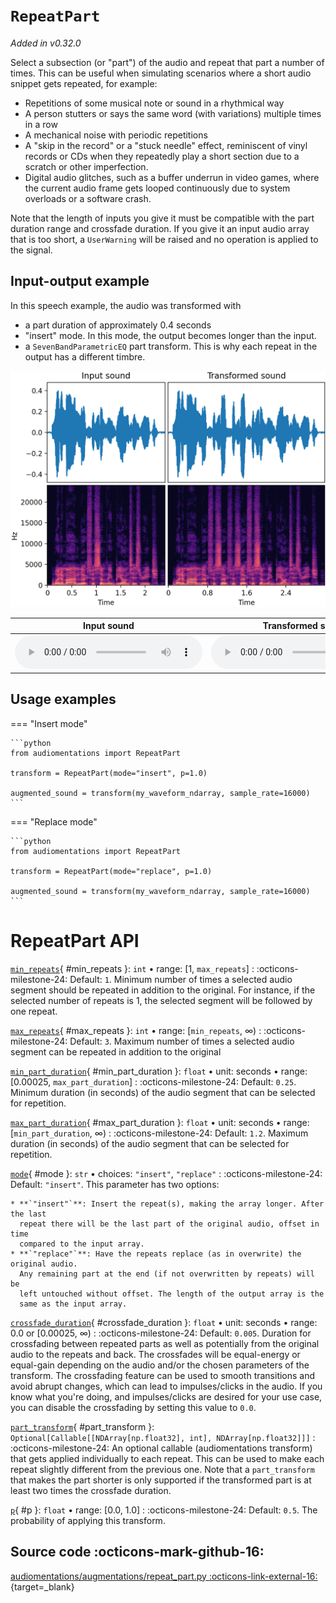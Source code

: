 # `RepeatPart`

_Added in v0.32.0_

Select a subsection (or "part") of the audio and repeat that part a number of times.
This can be useful when simulating scenarios where a short audio snippet gets
repeated, for example:

* Repetitions of some musical note or sound in a rhythmical way
* A person stutters or says the same word (with variations) multiple times in a row
* A mechanical noise with periodic repetitions
* A "skip in the record" or a "stuck needle" effect, reminiscent of vinyl records or
  CDs when they repeatedly play a short section due to a scratch or other
  imperfection.
* Digital audio glitches, such as a buffer underrun in video games,
  where the current audio frame gets looped continuously due to system overloads
  or a software crash.

Note that the length of inputs you give it must be compatible with the part
duration range and crossfade duration. If you give it an input audio array that is
too short, a `UserWarning` will be raised and no operation is applied to the signal.

## Input-output example

In this speech example, the audio was transformed with

* a part duration of approximately 0.4 seconds
* "insert" mode. In this mode, the output becomes longer than the input.
* a `SevenBandParametricEQ` part transform. This is why each repeat in the output
  has a different timbre.

![Input-output waveforms and spectrograms](RepeatPart.webp)

| Input sound                                                                           | Transformed sound                                                                           |
|---------------------------------------------------------------------------------------|---------------------------------------------------------------------------------------------|
| <audio controls><source src="../RepeatPart_input.flac" type="audio/flac"></audio> | <audio controls><source src="../RepeatPart_transformed.flac" type="audio/flac"></audio> | 

## Usage examples

=== "Insert mode"

    ```python
    from audiomentations import RepeatPart
    
    transform = RepeatPart(mode="insert", p=1.0)
    
    augmented_sound = transform(my_waveform_ndarray, sample_rate=16000)
    ```

=== "Replace mode"

    ```python
    from audiomentations import RepeatPart

    transform = RepeatPart(mode="replace", p=1.0)
    
    augmented_sound = transform(my_waveform_ndarray, sample_rate=16000)
    ```

# RepeatPart API

[`min_repeats`](#min_repeats){ #min_repeats }: `int` • range: [1, `max_repeats`]
:   :octicons-milestone-24: Default: `1`. Minimum number of times a selected audio
  segment should be repeated in addition to the original. For instance, if the selected
  number of repeats is 1, the selected segment will be followed by one repeat.

[`max_repeats`](#max_repeats){ #max_repeats }: `int` • range: [`min_repeats`, ∞)
:   :octicons-milestone-24: Default: `3`. Maximum number of times a selected audio
  segment can be repeated in addition to the original

[`min_part_duration`](#min_part_duration){ #min_part_duration }: `float` • unit: seconds • range: [0.00025, `max_part_duration`]
:   :octicons-milestone-24: Default: `0.25`. Minimum duration (in seconds) of the audio
  segment that can be selected for repetition.

[`max_part_duration`](#max_part_duration){ #max_part_duration }: `float` • unit: seconds • range: [`min_part_duration`, ∞)
:   :octicons-milestone-24: Default: `1.2`. Maximum duration (in seconds) of the audio
  segment that can be selected for repetition.

[`mode`](#mode){ #mode }: `str` • choices: `"insert"`, `"replace"`
:   :octicons-milestone-24: Default: `"insert"`. This parameter has two options:

    * **`"insert"`**: Insert the repeat(s), making the array longer. After the last
      repeat there will be the last part of the original audio, offset in time
      compared to the input array.
    * **`"replace"`**: Have the repeats replace (as in overwrite) the original audio.
      Any remaining part at the end (if not overwritten by repeats) will be
      left untouched without offset. The length of the output array is the
      same as the input array.

[`crossfade_duration`](#crossfade_duration){ #crossfade_duration }: `float` • unit: seconds • range: 0.0 or [0.00025, ∞)
:   :octicons-milestone-24: Default: `0.005`. Duration for crossfading between repeated
  parts as well as potentially from the original audio to the repeats and back.
  The crossfades will be equal-energy or equal-gain depending on the audio and/or the
  chosen parameters of the transform. The crossfading feature can be used to smooth
  transitions and avoid abrupt changes, which can lead to impulses/clicks in the audio.
  If you know what you're doing, and impulses/clicks are desired for your use case,
  you can disable the crossfading by setting this value to `0.0`.

[`part_transform`](#part_transform){ #part_transform }: `Optional[Callable[[NDArray[np.float32], int], NDArray[np.float32]]]`
:   :octicons-milestone-24: An optional callable (audiomentations transform) that
  gets applied individually to each repeat. This can be used to make each
  repeat slightly different from the previous one. Note that a `part_transform`
  that makes the part shorter is only supported if the transformed part is at
  least two times the crossfade duration.

[`p`](#p){ #p }: `float` • range: [0.0, 1.0]
:   :octicons-milestone-24: Default: `0.5`. The probability of applying this transform.

## Source code :octicons-mark-github-16:

[audiomentations/augmentations/repeat_part.py :octicons-link-external-16:](https://github.com/iver56/audiomentations/blob/main/audiomentations/augmentations/repeat_part.py){target=_blank}
